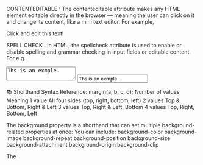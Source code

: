 CONTENTEDITABLE : The contenteditable attribute makes any HTML element editable directly in the browser — meaning the user can click on it and change its content, like a mini text editor. For example, <div contenteditable="true">Click and edit this text!</div>

SPELL CHECK : In HTML, the spellcheck attribute is used to enable or disable spelling and grammar checking in input fields or editable content. For e.g.     <!-- Spell check enabled -->
<textarea spellcheck="true">Ths is an exmple.</textarea>
<!-- Spell check disabled -->
<input type="text" spellcheck="false" value="Ths is an exmple.">

📚 Shorthand Syntax Reference: margin(a, b, c, d);
Number of values	Meaning
1 value 	All four sides (top, right, bottom, left)
2 values	Top & Bottom, Right & Left
3 values	Top, Right & Left, Bottom
4 values	Top, Right, Bottom, Left

The background property is a shorthand that can set multiple background-related properties at once:
 You can include:
background-color
background-image
background-repeat
background-position
background-size
background-attachment
background-origin
background-clip

The <datalist> tag is used to provide autocomplete suggestions for <input> fields. It works like a dropdown suggestion list, but you still allow free text input.
<label for="city">Enter City:</label>
<input list="cities" id="city" name="city" placeholder="Type a city..." />
<datalist id="cities">
  <option value="New York">
  <option value="London">
  <option value="Mumbai">
  <option value="Tokyo">
  <option value="Sydney">
</datalist>

